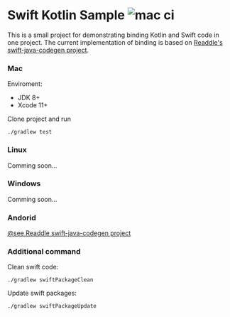 # Swift Kotlin Sample ![mac ci](https://github.com/andriydruk/swift-kotlin-sample/workflows/macOS/badge.svg)

This is a small project for demonstrating binding Kotlin and Swift code in one project. The current implementation of binding is based on [Readdle's swift-java-codegen project](https://github.com/readdle/swift-java-codegen).

### Mac

Enviroment:
* JDK 8+
* Xcode 11+

Clone project and run

```
./gradlew test
```

### Linux

Comming soon...

### Windows

Comming soon...

### Andorid

[@see Readdle swift-java-codegen project](https://github.com/readdle/swift-java-codegen)

### Additional command

Clean swift code:
```
./gradlew swiftPackageClean
```

Update swift packages:
```
./gradlew swiftPackageUpdate
```
